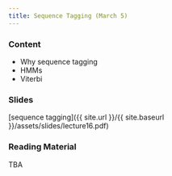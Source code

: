 ```yaml
---
title: Sequence Tagging (March 5)
---
```


### Content

* Why sequence tagging
* HMMs
* Viterbi

### Slides
[sequence tagging]({{ site.url }}/{{ site.baseurl }}/assets/slides/lecture16.pdf)

### Reading Material 

TBA



